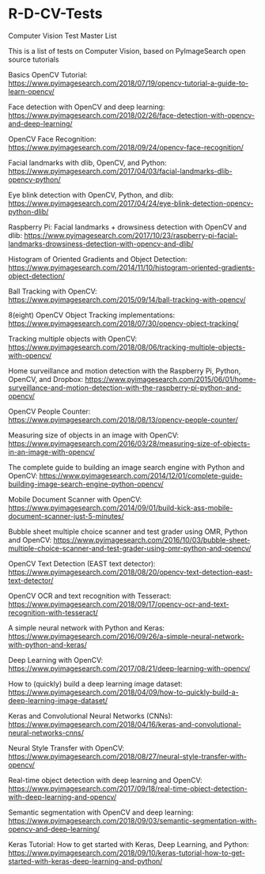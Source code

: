 # R-D-CV-Tests
Computer Vision Test Master List

This is a list of tests on Computer Vision, based on PyImageSearch open source tutorials

Basics OpenCV Tutorial: https://www.pyimagesearch.com/2018/07/19/opencv-tutorial-a-guide-to-learn-opencv/

Face detection with OpenCV and deep learning: https://www.pyimagesearch.com/2018/02/26/face-detection-with-opencv-and-deep-learning/

OpenCV Face Recognition: https://www.pyimagesearch.com/2018/09/24/opencv-face-recognition/

Facial landmarks with dlib, OpenCV, and Python: https://www.pyimagesearch.com/2017/04/03/facial-landmarks-dlib-opencv-python/

Eye blink detection with OpenCV, Python, and dlib: https://www.pyimagesearch.com/2017/04/24/eye-blink-detection-opencv-python-dlib/

Raspberry Pi: Facial landmarks + drowsiness detection with OpenCV and dlib: https://www.pyimagesearch.com/2017/10/23/raspberry-pi-facial-landmarks-drowsiness-detection-with-opencv-and-dlib/

Histogram of Oriented Gradients and Object Detection: https://www.pyimagesearch.com/2014/11/10/histogram-oriented-gradients-object-detection/

Ball Tracking with OpenCV: https://www.pyimagesearch.com/2015/09/14/ball-tracking-with-opencv/

8(eight) OpenCV Object Tracking implementations: https://www.pyimagesearch.com/2018/07/30/opencv-object-tracking/

Tracking multiple objects with OpenCV: https://www.pyimagesearch.com/2018/08/06/tracking-multiple-objects-with-opencv/

Home surveillance and motion detection with the Raspberry Pi, Python, OpenCV, and Dropbox: https://www.pyimagesearch.com/2015/06/01/home-surveillance-and-motion-detection-with-the-raspberry-pi-python-and-opencv/

OpenCV People Counter: https://www.pyimagesearch.com/2018/08/13/opencv-people-counter/

Measuring size of objects in an image with OpenCV: https://www.pyimagesearch.com/2016/03/28/measuring-size-of-objects-in-an-image-with-opencv/

The complete guide to building an image search engine with Python and OpenCV: https://www.pyimagesearch.com/2014/12/01/complete-guide-building-image-search-engine-python-opencv/

Mobile Document Scanner with OpenCV: https://www.pyimagesearch.com/2014/09/01/build-kick-ass-mobile-document-scanner-just-5-minutes/

Bubble sheet multiple choice scanner and test grader using OMR, Python and OpenCV: https://www.pyimagesearch.com/2016/10/03/bubble-sheet-multiple-choice-scanner-and-test-grader-using-omr-python-and-opencv/

OpenCV Text Detection (EAST text detector): https://www.pyimagesearch.com/2018/08/20/opencv-text-detection-east-text-detector/

OpenCV OCR and text recognition with Tesseract: https://www.pyimagesearch.com/2018/09/17/opencv-ocr-and-text-recognition-with-tesseract/

A simple neural network with Python and Keras: https://www.pyimagesearch.com/2016/09/26/a-simple-neural-network-with-python-and-keras/

Deep Learning with OpenCV: https://www.pyimagesearch.com/2017/08/21/deep-learning-with-opencv/

How to (quickly) build a deep learning image dataset: https://www.pyimagesearch.com/2018/04/09/how-to-quickly-build-a-deep-learning-image-dataset/

Keras and Convolutional Neural Networks (CNNs): https://www.pyimagesearch.com/2018/04/16/keras-and-convolutional-neural-networks-cnns/

Neural Style Transfer with OpenCV: https://www.pyimagesearch.com/2018/08/27/neural-style-transfer-with-opencv/

Real-time object detection with deep learning and OpenCV: https://www.pyimagesearch.com/2017/09/18/real-time-object-detection-with-deep-learning-and-opencv/

Semantic segmentation with OpenCV and deep learning: https://www.pyimagesearch.com/2018/09/03/semantic-segmentation-with-opencv-and-deep-learning/

Keras Tutorial: How to get started with Keras, Deep Learning, and Python: https://www.pyimagesearch.com/2018/09/10/keras-tutorial-how-to-get-started-with-keras-deep-learning-and-python/

